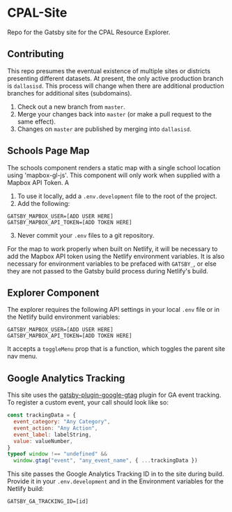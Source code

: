 # CPAL-Site

Repo for the Gatsby site for the CPAL Resource Explorer.

## Contributing

This repo presumes the eventual existence of multiple sites or districts presenting different datasets. At present, the only active production branch is `dallasisd`. This process will change when there are additional production branches for additional sites (subdomains).

1. Check out a new branch from `master`.
2. Merge your changes back into  `master` (or make a pull request to the same effect).
3. Changes on `master` are published by merging into `dallasisd`.

## Schools Page Map

The schools component renders a static map with a single school location using 'mapbox-gl-js'. This component will only work when supplied with a Mapbox API Token. A

1. To use it locally, add a `.env.development` file to the root of the project. 
2. Add the following: 
```
GATSBY_MAPBOX_USER=[ADD USER HERE]
GATSBY_MAPBOX_API_TOKEN=[ADD TOKEN HERE]
```
3. Never commit your `.env` files to a git repository.

For the map to work properly when built on Netlify, it will be necessary to add the Mapbox API token using the Netlify environment variables. It is also necessary for environment variables to be prefaced with `GATSBY_`, or else they are not passed to the Gatsby build process during Netlify's build.

## Explorer Component

The explorer requires the following API settings in your local `.env` file or in the Netlify build environment variables: 

```
GATSBY_MAPBOX_USER=[ADD USER HERE]
GATSBY_MAPBOX_API_TOKEN=[ADD TOKEN HERE]
```

It accepts a `toggleMenu` prop that is a function, which toggles the parent site nav menu.

## Google Analytics Tracking

This site uses the [gatsby-plugin-google-gtag](https://www.gatsbyjs.com/plugins/gatsby-plugin-google-gtag/) plugin for GA event tracking. To register a custom event, your call should look like so: 

```js
const trackingData = {
  event_category: "Any Category",
  event_action: "Any Action",
  event_label: labelString,
  value: valueNumber,
}
typeof window !== "undefined" &&
  window.gtag("event", "any_event_name", { ...trackingData })
```

This site passes the Google Analytics Tracking ID in to the site during build. Provide it in your `.env.development` and in the Environment variables for the Netlify build: 

```
GATSBY_GA_TRACKING_ID=[id]
```
